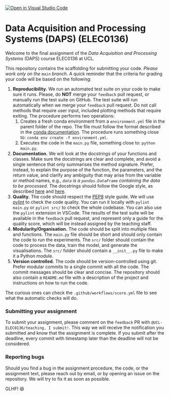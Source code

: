 [![Open in Visual Studio Code](https://classroom.github.com/assets/open-in-vscode-c66648af7eb3fe8bc4f294546bfd86ef473780cde1dea487d3c4ff354943c9ae.svg)](https://classroom.github.com/online_ide?assignment_repo_id=9481312&assignment_repo_type=AssignmentRepo)
# Data Acquisition and Processing Systems (DAPS) (ELEC0136)

Welcome to the final assignment of the _Data Acquisition and Processing Systems_ (DAPS) course ELEC0136 at UCL.

This repository contains the scaffolding for submitting your code.
*Please work only on the `main` branch.*
A quick reminder that the criteria for grading your code will be based on the following:

1. **Reproducibility.** We run an automated test suite on your code to make sure it runs. Please, do **NOT** merge your `feedback` pull request, or manually run the test suite on GitHub. The test suite will run automatically when we merge your `feedback` pull request. Do not call methods that require user input, included plotting methods that require exiting. The procedure performs two operations:
   1. Creates a fresh conda environment from a `environment.yml` file in the parent folder of the repo. The file must follow the format described in the [conda documentation](https://conda.io/projects/conda/en/latest/user-guide/tasks/manage-environments.html#creating-an-environment-from-an-environment-yml-file). The procedure runs something close to: `conda env create -f environment.yml`.
   2. Executes the code in the `main.py` file, something close to: `python main.py`.
2. **Documentation.** We will look at the docstrings of your functions and classes. Make sure the docstrings are clear and complete, and avoid a single sentence that only summarises the method signature. Prefer, instead, to explain the purpose of the function, the parameters, and the return value, and clarify any ambiguity that may arise from the variable or method names, e.g., _`data` is a `pandas.DataFrame` containing the data to be processed_. The docstrings should follow the Google style, as described [here](https://google.github.io/styleguide/pyguide.html#38-comments-and-docstrings) and [here](https://sphinxcontrib-napoleon.readthedocs.io/en/latest/example_google.html).
3. **Quality.** The code should respect the [PEP8](https://www.python.org/dev/peps/pep-0008/) style guide. We will use [pylint](https://www.pylint.org/) to check the code quality. You can run it locally with `pylint main.py` or `pylint src/` to check the whole codebase. You can also use the `pylint` extension in VSCode. The results of the test suite will be available in the `feedback` pull request, and represent only a guide for the quality score, which will be instead assigned by the teaching staff.
4. **Modularity/Organisation.** The code should be split into multiple files and functions. The `main.py` file should be short and should only contain the code to run the experiments. The `src/` folder should contain the code to process the data, train the model, and generate the visualisations. The `src/` folder should contain a `__init__.py` file to make it a Python module.
5. **Version controlled.** The code should be version-controlled using git. Prefer modular commits to a single commit with all the code. The commit messages should be clear and concise. The repository should also contain a `README.md` file with a description of the project and instructions on how to run the code.

The curious ones can check the `.github/workflows/score.yml` file to see what the automatic checks will do.

### Submitting your assignment

To submit your assignment, please comment on the `feedback` PR with `@UCL-ELEC0136/teaching, I submit!`. This way we will receive the notification you submitted and know that the assignment is complete.
If you submit after the deadline, every commit with timestamp later than the deadline will not be considered.

### Reporting bugs
Should you find a bug in the assignment procedure, the code, or the assignment text, please reach out by email, or by opening an issue on the repository. We will try to fix it as soon as possible.


GLHF! :smile:
